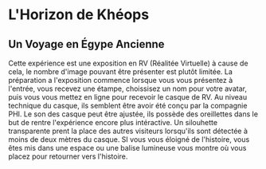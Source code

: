 # L'Horizon de Khéops
## Un Voyage en Égype Ancienne
Cette expérience est une exposition en RV (Réalitée Virtuelle) à cause de cela, le nombre d'image pouvant être présenter est plutôt limitée. La préparation a l'exposition commence lorsque vous vous présentez à l'entrée, vous recevez une étampe, choissisez un nom pour votre avatar, puis vous vous mettez en ligne pour recevoir le casque de RV. Au niveau technique du casque, ils semblent être avoir été conçu par la compagnie PHI. Le son des casque peut être ajustée, ils possède des oreillettes dans le but de rentre l'expérience encore plus intéractive. Un silouhette transparente prent la place des autres visiteurs lorsqu'ils sont détectée à moins de deux mètres du casque. SI vous vous éloigné de l'histoire, vous êtes mis dans une espace ou une balise lumineuse vous montre où vous placez pour retourner vers l'histoire. 




